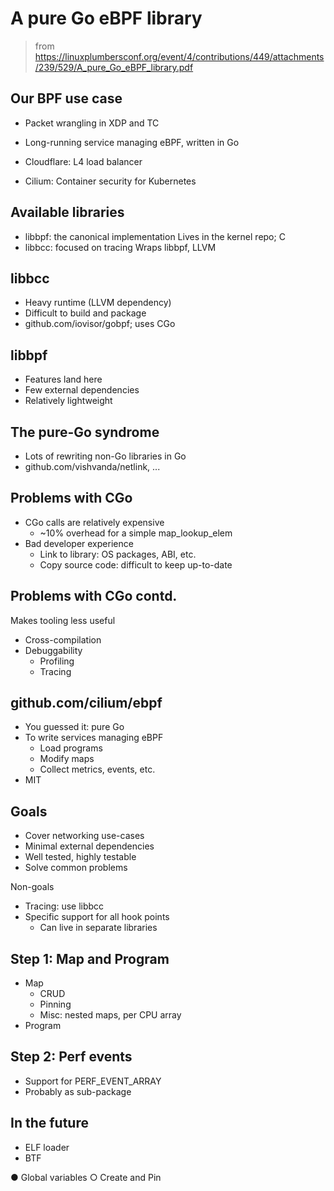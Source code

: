 A pure Go eBPF library
===
> from https://linuxplumbersconf.org/event/4/contributions/449/attachments/239/529/A_pure_Go_eBPF_library.pdf

Our BPF use case
---
- Packet wrangling in XDP and TC
- Long-running service managing eBPF, written in Go

- Cloudflare: L4 load balancer
- Cilium: Container security for Kubernetes

Available libraries
---
- libbpf: the canonical implementation Lives in the kernel repo; C
- libbcc: focused on tracing Wraps libbpf, LLVM

libbcc
---
- Heavy runtime (LLVM dependency)
- Difficult to build and package
- github.com/iovisor/gobpf; uses CGo

libbpf
---
- Features land here
- Few external dependencies
- Relatively lightweight

The pure-Go syndrome
---
- Lots of rewriting non-Go libraries in Go
- github.com/vishvanda/netlink, ...

Problems with CGo
---
- CGo calls are relatively expensive
  - ~10% overhead for a simple map_lookup_elem
- Bad developer experience
  - Link to library: OS packages, ABI, etc.
  - Copy source code: difficult to keep up-to-date

Problems with CGo contd.
---
Makes tooling less useful
- Cross-compilation
- Debuggability
  - Profiling
  - Tracing

github.com/cilium/ebpf
---
- You guessed it: pure Go
- To write services managing eBPF
  - Load programs
  - Modify maps
  - Collect metrics, events, etc.
- MIT

Goals
---
- Cover networking use-cases
- Minimal external dependencies
- Well tested, highly testable
- Solve common problems

Non-goals
- Tracing: use libbcc
- Specific support for all hook points
  - Can live in separate libraries

Step 1: Map and Program
---
- Map
  - CRUD
  - Pinning
  - Misc: nested maps, per CPU array
- Program

Step 2: Perf events
---
- Support for PERF_EVENT_ARRAY
- Probably as sub-package

In the future
---
- ELF loader
- BTF


● Global variables
○ Create and Pin
